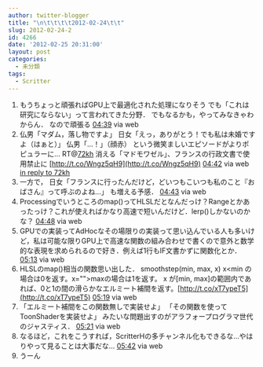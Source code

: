 ```yaml
---
author: twitter-blogger
title: "\n\t\t\t\t2012-02-24\t\t"
slug: 2012-02-24-2
id: 4266
date: '2012-02-25 20:31:00'
layout: post
categories:
  - 未分類
tags:
  - Scritter
---
```


<div xmlns:georss="http://www.georss.org/georss">

1.  <span><span>もうちょっと頑張ればGPU上で最適化された処理になりそう でも「これは研究にならない」って言われてきた分野． でもなるかも，やってみなきゃわからん． なので頑張る</span> <span>[<span>04:39</span>](http://twitter.com/o_ob/status/173069649838211072) <span>via web</span></span></span>
2.  <span><span>仏男「マダム，落し物ですよ」 日女「えっ，ありがとう！でも私は未婚ですよ（はぁと）」 仏男「…！」（顔赤） という微笑ましいエピソードがよりポピュラーに… RT@[72kh](http://twitter.com/72kh "72kh") 消える「マドモワゼル」、フランスの行政文書で使用禁止に [http://t.co/Wngz5qH9](http://t.co/Wngz5qH9)</span> <span>[<span>04:42</span>](http://twitter.com/o_ob/status/173070411205054465) <span>via web</span> [in reply to 72kh](http://twitter.com/72kh/status/173069628896055296)</span></span>
3.  <span><span>一方で， 日女「フランスに行ったんだけど，どいつもこいつも私のこと『おばさん』って呼ぶのよね…」 も増える予感．</span> <span>[<span>04:43</span>](http://twitter.com/o_ob/status/173070643963764736) <span>via web</span></span></span>
4.  <span><span>Processingでいうところのmap()ってHLSLだとなんだっけ？Rangeとかあったっけ？これが使えればかなり高速で短いんだけど．lerp()しかないのかな？</span> <span>[<span>04:48</span>](http://twitter.com/o_ob/status/173071838178574337) <span>via web</span></span></span>
5.  <span><span>GPUでの実装ってAdHocなその場限りの実装って思い込んでいる人も多いけど，私は可能な限りGPU上で高速な関数の組み合わせで書くので意外と数学的な表現を求められるので好き．例えば1行もIF文書かずに関数化とか．</span> <span>[<span>05:13</span>](http://twitter.com/o_ob/status/173078044213387264) <span>via web</span></span></span>
6.  <span><span>HLSLのmap()相当の関数思い出した． smoothstep(min, max, x) x<min の場合は0を返す。x="">maxの場合は1を返す。 x が[min, max]の範囲内であれば、0と1の間の滑らかなエルミート補間を返す。[http://t.co/xT7ypeT5](http://t.co/xT7ypeT5)</min></span> <span>[<span>05:19</span>](http://twitter.com/o_ob/status/173079532981583874) <span>via web</span></span></span>
7.  <span><span>「エルミート補間をこの関数無しで実装せよ」 「その関数を使ってToonShaderを実装せよ」 みたいな問題出すのがアラフォープログラマ世代のジャスティス．</span> <span>[<span>05:21</span>](http://twitter.com/o_ob/status/173080088563286017) <span>via web</span></span></span>
8.  <span><span>なるほど，これをこうすれば，ScritterHの多チャンネル化もできるな…やはりやって見ることは大事だな…</span> <span>[<span>05:42</span>](http://twitter.com/o_ob/status/173085456597139456) <span>via web</span></span></span>
9.  <span><span>うーん</span></span>

</div>